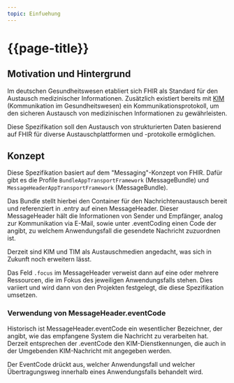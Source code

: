 ```yaml
---
topic: Einfuehung
---
```


# {{page-title}}

## Motivation und Hintergrund

Im deutschen Gesundheitswesen etabliert sich FHIR als Standard für den Austausch medizinischer Informationen. Zusätzlich existiert bereits mit [KIM](https://www.gematik.de/anwendungen/kim) (Kommunikation im Gesundheitswesen) ein Kommunikationsprotokoll, um den sicheren Austausch von medizinischen Informationen zu gewährleisten.

Diese Spezifikation soll den Austausch von strukturierten Daten basierend auf FHIR für diverse Austauschplattformen und -protokolle ermöglichen.

## Konzept

Diese Spezifikation basiert auf dem "Messaging"-Konzept von FHIR. Dafür gibt es die Profile `BundleAppTransportFramework` (MessageBundle) und `MessageHeaderAppTransportFramework` (MessageBundle).

Das Bundle stellt hierbei den Container für den Nachrichtenaustausch bereit und referenziert in .entry auf einen MessageHeader. Dieser MessageHeader hält die Informationen von Sender und Empfänger, analog zur Kommunikation via E-Mail, sowie unter .eventCoding einen Code der angibt, zu welchem Anwendungsfall die gesendete Nachricht zuzuordnen ist.

Derzeit sind KIM und TIM als Austauschmedien angedacht, was sich in Zukunft noch erweitern lässt.

Das Feld `.focus` im MessageHeader verweist dann auf eine oder mehrere Ressourcen, die im Fokus des jeweiligen Anwendungsfalls stehen. Dies variiert und wird dann von den Projekten festgelegt, die diese Spezifikation umsetzen.

### Verwendung von MessageHeader.eventCode

Historisch ist MessageHeader.eventCode ein wesentlicher Bezeichner, der angibt, wie das empfangene System die Nachricht zu verarbeiten hat. Derzeit entsprechen der .eventCode den KIM-Dienstkennungen, die auch in der Umgebenden KIM-Nachricht mit angegeben werden.

Der EventCode drückt aus, welcher Anwendungsfall und welcher Übertragungsweg innerhalb eines Anwendungsfalls behandelt wird.

